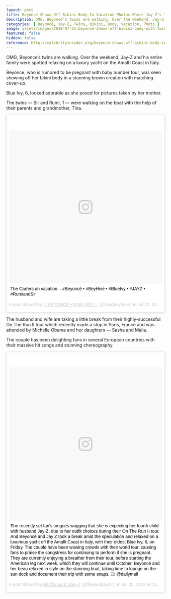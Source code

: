 ```yaml
---
layout: post
title: Beyoncé Shows Off Bikini Body In Vacation Photos Where Jay-Z’s Twins Are Walking
description: OMG, Beyoncé's twins are walking. Over the weekend, Jay-Z and his entire family were spotted relaxing on a luxury yacht on the Amalfi Coast in
categories: [ Beyoncé, Jay-Z, Twins, Bikini, Body, Vacation, Photo ]
image: assets/images/2018-07-21-beyonce-shows-off-bikini-body-with-twins.jpg
featured: false
hidden: false
reference: http://celebrityinsider.org/beyonce-shows-off-bikini-body-in-vacation-photos-where-jay-zs-twins-are-walking-171256/
---
```

OMG, Beyonce’s twins are walking. Over the weekend, Jay-Z and his entire family were spotted relaxing on a luxury yacht on the Amalfi Coast in Italy.

Beyonce, who is rumored to be pregnant with baby number four, was seen showing off her bikini body in a stunning brown creation with matching cover-up.

Blue Ivy, 6, looked adorable as she posed for pictures taken by her mother.

The twins — Sir and Rumi, 1 — were walking on the boat with the help of their parents and grandmother, Tina.

<blockquote class="instagram-media" data-instgrm-captioned data-instgrm-permalink="https://www.instagram.com/p/Blel4IXAznb/" data-instgrm-version="9" style=" background:#FFF; border:0; border-radius:3px; box-shadow:0 0 1px 0 rgba(0,0,0,0.5),0 1px 10px 0 rgba(0,0,0,0.15); margin: 1px; max-width:540px; min-width:326px; padding:0; width:99.375%; width:-webkit-calc(100% - 2px); width:calc(100% - 2px);"><div style="padding:8px;"> <div style=" background:#F8F8F8; line-height:0; margin-top:40px; padding:50% 0; text-align:center; width:100%;"> <div style=" background:url(data:image/png;base64,iVBORw0KGgoAAAANSUhEUgAAACwAAAAsCAMAAAApWqozAAAABGdBTUEAALGPC/xhBQAAAAFzUkdCAK7OHOkAAAAMUExURczMzPf399fX1+bm5mzY9AMAAADiSURBVDjLvZXbEsMgCES5/P8/t9FuRVCRmU73JWlzosgSIIZURCjo/ad+EQJJB4Hv8BFt+IDpQoCx1wjOSBFhh2XssxEIYn3ulI/6MNReE07UIWJEv8UEOWDS88LY97kqyTliJKKtuYBbruAyVh5wOHiXmpi5we58Ek028czwyuQdLKPG1Bkb4NnM+VeAnfHqn1k4+GPT6uGQcvu2h2OVuIf/gWUFyy8OWEpdyZSa3aVCqpVoVvzZZ2VTnn2wU8qzVjDDetO90GSy9mVLqtgYSy231MxrY6I2gGqjrTY0L8fxCxfCBbhWrsYYAAAAAElFTkSuQmCC); display:block; height:44px; margin:0 auto -44px; position:relative; top:-22px; width:44px;"></div></div> <p style=" margin:8px 0 0 0; padding:0 4px;"> <a href="https://www.instagram.com/p/Blel4IXAznb/" style=" color:#000; font-family:Arial,sans-serif; font-size:14px; font-style:normal; font-weight:normal; line-height:17px; text-decoration:none; word-wrap:break-word;" target="_blank">The Carters on vacation. . #Beyoncé • #BeyHive • #BlueIvy • #JAYZ • #RumiandSir</a></p> <p style=" color:#c9c8cd; font-family:Arial,sans-serif; font-size:14px; line-height:17px; margin-bottom:0; margin-top:8px; overflow:hidden; padding:8px 0 7px; text-align:center; text-overflow:ellipsis; white-space:nowrap;">A post shared by <a href="https://www.instagram.com/kingbeyhive/" style=" color:#c9c8cd; font-family:Arial,sans-serif; font-size:14px; font-style:normal; font-weight:normal; line-height:17px;" target="_blank"> 👑 BEYONCÉ • KING BEY 🐝</a> (@kingbeyhive) on <time style=" font-family:Arial,sans-serif; font-size:14px; line-height:17px;" datetime="2018-07-21T03:06:01+00:00">Jul 20, 2018 at 8:06pm PDT</time></p></div></blockquote> <script async defer src="//www.instagram.com/embed.js"></script>

The husband and wife are taking a little break from their highly-successful On The Run II tour which recently made a stop in Paris, France and was attended by Michelle Obama and her daughters — Sasha and Malia.

The couple has been delighting fans in several European countries with their massive hit songs and stunning choreography.

<blockquote class="instagram-media" data-instgrm-captioned data-instgrm-permalink="https://www.instagram.com/p/Ble08cplG_5/" data-instgrm-version="9" style=" background:#FFF; border:0; border-radius:3px; box-shadow:0 0 1px 0 rgba(0,0,0,0.5),0 1px 10px 0 rgba(0,0,0,0.15); margin: 1px; max-width:540px; min-width:326px; padding:0; width:99.375%; width:-webkit-calc(100% - 2px); width:calc(100% - 2px);"><div style="padding:8px;"> <div style=" background:#F8F8F8; line-height:0; margin-top:40px; padding:50% 0; text-align:center; width:100%;"> <div style=" background:url(data:image/png;base64,iVBORw0KGgoAAAANSUhEUgAAACwAAAAsCAMAAAApWqozAAAABGdBTUEAALGPC/xhBQAAAAFzUkdCAK7OHOkAAAAMUExURczMzPf399fX1+bm5mzY9AMAAADiSURBVDjLvZXbEsMgCES5/P8/t9FuRVCRmU73JWlzosgSIIZURCjo/ad+EQJJB4Hv8BFt+IDpQoCx1wjOSBFhh2XssxEIYn3ulI/6MNReE07UIWJEv8UEOWDS88LY97kqyTliJKKtuYBbruAyVh5wOHiXmpi5we58Ek028czwyuQdLKPG1Bkb4NnM+VeAnfHqn1k4+GPT6uGQcvu2h2OVuIf/gWUFyy8OWEpdyZSa3aVCqpVoVvzZZ2VTnn2wU8qzVjDDetO90GSy9mVLqtgYSy231MxrY6I2gGqjrTY0L8fxCxfCBbhWrsYYAAAAAElFTkSuQmCC); display:block; height:44px; margin:0 auto -44px; position:relative; top:-22px; width:44px;"></div></div> <p style=" margin:8px 0 0 0; padding:0 4px;"> <a href="https://www.instagram.com/p/Ble08cplG_5/" style=" color:#000; font-family:Arial,sans-serif; font-size:14px; font-style:normal; font-weight:normal; line-height:17px; text-decoration:none; word-wrap:break-word;" target="_blank">She recently set fan&#39;s tongues wagging that she is expecting her fourth child with husband Jay-Z, due to her outfit choices during their On The Run II tour. And Beyoncé and Jay Z took a break amid the speculation and relaxed on a luxurious yacht off the Amalfi Coast in Italy, with their eldest Blue Ivy, 6, on Friday. The couple have been wowing crowds with their world tour, causing fans to praise the songstress for continuing to perform if she is pregnant. They are currently enjoying a breather from their tour, before starting the American leg next week, which they will continue until October. Beyoncé and her beau relaxed in style on the stunning boat, taking time to lounge on the sun deck and document their trip with some snaps. 📸: @dailymail</a></p> <p style=" color:#c9c8cd; font-family:Arial,sans-serif; font-size:14px; line-height:17px; margin-bottom:0; margin-top:8px; overflow:hidden; padding:8px 0 7px; text-align:center; text-overflow:ellipsis; white-space:nowrap;">A post shared by <a href="https://www.instagram.com/beyandjayotr/" style=" color:#c9c8cd; font-family:Arial,sans-serif; font-size:14px; font-style:normal; font-weight:normal; line-height:17px;" target="_blank"> Beyflopcé &amp; Slay-Z</a> (@beyandjayotr) on <time style=" font-family:Arial,sans-serif; font-size:14px; line-height:17px;" datetime="2018-07-21T05:17:41+00:00">Jul 20, 2018 at 10:17pm PDT</time></p></div></blockquote> <script async defer src="//www.instagram.com/embed.js"></script>
